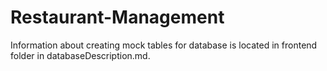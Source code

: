 # Restaurant-Management



Information about creating mock tables for database is located in frontend folder in databaseDescription.md.  
